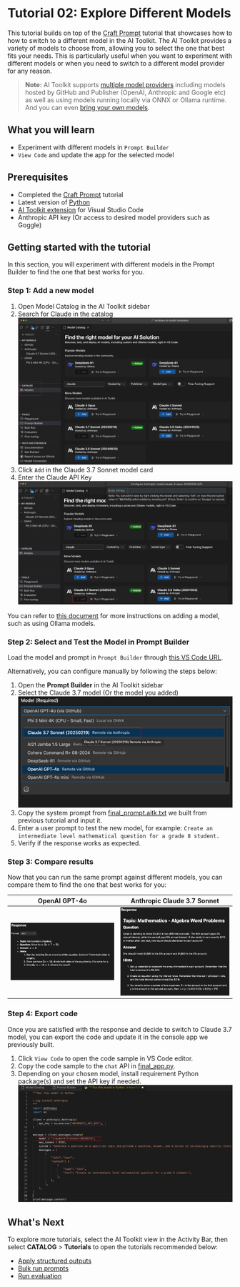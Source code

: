 # Tutorial 02: Explore Different Models

This tutorial builds on top of the [Craft Prompt](https://github.com/microsoft/windows-ai-studio-templates/tree/dev/tutorials/01_craft_prompt/README.md) tutorial that showcases how to how to switch to a different model in the AI Toolkit. The AI Toolkit provides a variety of models to choose from, allowing you to select the one that best fits your needs. This is particularly useful when you want to experiment with different models or when you need to switch to a different model provider for any reason.

> **Note:** AI Toolkit supports [multiple model providers](https://code.visualstudio.com/docs/intelligentapps/models#_find-a-model) including models hosted by GitHub and Publisher (OpenAI, Anthropic and Google etc) as well as using models running locally via ONNX or Ollama runtime. And you can even [bring your own models](https://code.visualstudio.com/docs/intelligentapps/models#_bring-your-own-models).


## What you will learn
- Experiment with different models in `Prompt Builder`
- `View Code` and update the app for the selected model

## Prerequisites
- Completed the [Craft Prompt](https://github.com/microsoft/windows-ai-studio-templates/tree/dev/tutorials/01_craft_prompt/README.md) tutorial
- Latest version of [Python](https://www.python.org/downloads/)
- [AI Toolkit extension](https://code.visualstudio.com/docs/intelligentapps/overview#_install-and-setup) for Visual Studio Code
- Anthropic API key (Or access to desired model providers such as Goggle)

## Getting started with the tutorial
In this section, you will experiment with different models in the Prompt Builder to find the one that best works for you.

### Step 1: Add a new model
1. Open Model Catalog in the AI Toolkit sidebar
2. Search for Claude in the catalog
![catalog](./images/catalog.png)
3. Click `Add` in the Claude 3.7 Sonnet model card
4. Enter the Claude API Key
![add_key](./images/enter_key.png)

You can refer to [this document](https://code.visualstudio.com/docs/intelligentapps/models) for more instructions on adding a model, such as using Ollama models.

### Step 2: Select and Test the Model in Prompt Builder
Load the model and prompt in `Prompt Builder` through [this VS Code URL]((vscode://ms-windows-ai-studio.windows-ai-studio/open_prompt_builder?model_id=anthropic/claude-3-7-sonnet-20250219&&system_prompt_file=prompt.aitk.txt&&user_prompt=generate%20a%20question%20about%20Newton%27s%20Laws%20of%20Motion)).

Alternatively, you can configure manually by following the steps below:
1. Open the **Prompt Builder** in the AI Toolkit sidebar
2. Select the Claude 3.7 model (Or the model you added)
![select-model](./images/select_model.png)
3. Copy the system prompt from [final_prompt.aitk.txt](./final_prompt.aitk.txt) we built from previous tutorial and input it.
4. Enter a user prompt to test the new model, for example: `Create an intermediate level mathematical question for a grade 8 student.`
5. Verify if the response works as expected.

### Step 3: Compare results
Now that you can run the same prompt against different models, you can compare them to find the one that best works for you:

| OpenAI GPT-4o | Anthropic Claude 3.7 Sonnet |
|----------|----------|
| ![openai](./images/openai.png)    | ![claude](./images/Claude.png)   |

### Step 4: Export code
Once you are satisfied with the response and decide to switch to Claude 3.7 model, you can export the code and update it in the console app we previously built.
1. Click `View Code` to open the code sample in VS Code editor.
2. Copy the code sample to the `chat` API in [final_app.py](./final_app.py).
3. Depending on your chosen model, install requirement Python package(s) and set the API key if needed.
![change-model](./images/anthropic_code.png)

## What's Next
To explore more tutorials, select the AI Toolkit view in the Activity Bar, then select **CATALOG** > **Tutorials** to open the tutorials recommended below:

- [Apply structured outputs](https://github.com/microsoft/windows-ai-studio-templates/tree/dev/tutorials/03_structured_output/README.md)
- [Bulk run prompts](https://github.com/microsoft/windows-ai-studio-templates/tree/dev/tutorials/04_run_prompts_in_batch/README.md)
- [Run evaluation](https://github.com/microsoft/windows-ai-studio-templates/tree/dev/tutorials/05_evaluate_prompt/README.md)